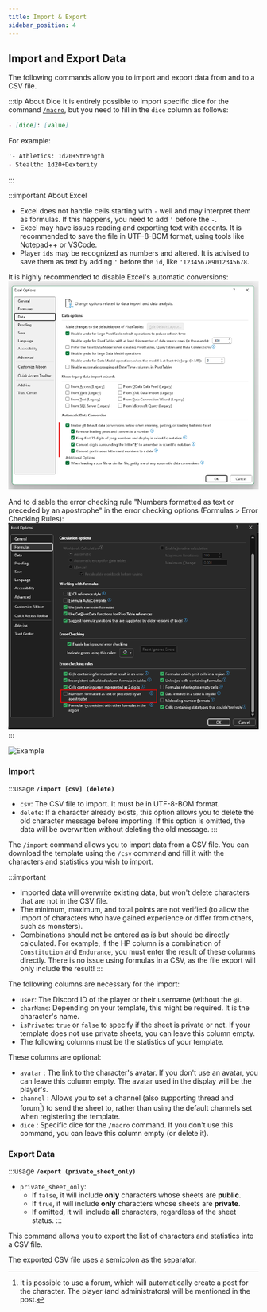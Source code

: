 ```yaml
---
title: Import & Export
sidebar_position: 4
---
```

## Import and Export Data

The following commands allow you to import and export data from and to a CSV file.

:::tip About Dice
It is entirely possible to import specific dice for the command [`/macro`](../usage/model/dice.mdx#macro-macro), but you need to fill in the `dice` column as follows:
```md
- [dice]: [value]
```
For example:
```md
'- Athletics: 1d20+Strength
- Stealth: 1d20+Dexterity
```
:::

:::important About Excel
- Excel does not handle cells starting with `-` well and may interpret them as formulas. If this happens, you need to add `'` before the `-`.
- Excel may have issues reading and exporting text with accents. It is recommended to save the file in UTF-8-BOM format, using tools like Notepad++ or VSCode.
- Player `id`s may be recognized as numbers and altered. It is advised to save them as text by adding `'` before the `id`, like `'123456789012345678`.

It is highly recommended to disable Excel's automatic conversions:
![Excel](../assets/csv/disable.png)

And to disable the error checking rule "Numbers formatted as text or preceded by an apostrophe" in the error checking options (Formulas > Error Checking Rules):
![](../assets/csv/disable_nb.png)
:::

![Example](/assets/csv/example.png)


### Import

:::usage
**`/import [csv] (delete)`**
- `csv`: The CSV file to import. It must be in UTF-8-BOM format.
- `delete`: If a character already exists, this option allows you to delete the old character message before importing. If this option is omitted, the data will be overwritten without deleting the old message.
:::

The `/import` command allows you to import data from a CSV file. You can download the template using the `/csv` command and fill it with the characters and statistics you wish to import.

:::important
- Imported data will overwrite existing data, but won't delete characters that are not in the CSV file. 
- The minimum, maximum, and total points are not verified (to allow the import of characters who have gained experience or differ from others, such as monsters).
- Combinations should not be entered as is but should be directly calculated. For example, if the HP column is a combination of `Constitution` and `Endurance`, you must enter the result of these columns directly. There is no issue using formulas in a CSV, as the file export will only include the result!
:::

The following columns are necessary for the import:
- `user`: The Discord ID of the player or their username (without the `@`).
- `charName`: Depending on your template, this might be required. It is the character's name.
- `isPrivate`: `true` or `false` to specify if the sheet is private or not. If your template does not use private sheets, you can leave this column empty.
- The following columns must be the statistics of your template.

These columns are optional:
- `avatar` : The link to the character's avatar. If you don't use an avatar, you can leave this column empty. The avatar used in the display will be the player's.
- `channel` : Allows you to set a channel (also supporting thread and forum[^1]) to send the sheet to, rather than using the default channels set when registering the template.
- `dice` : Specific dice for the `/macro` command. If you don't use this command, you can leave this column empty (or delete it).


### Export Data

:::usage
**`/export (private_sheet_only)`**
- `private_sheet_only`:
  - If `false`, it will include **only** characters whose sheets are **public**.
  - If `true`, it will include **only** characters whose sheets are **private**.
  - If omitted, it will include **all** characters, regardless of the sheet status.
:::

This command allows you to export the list of characters and statistics into a CSV file. 

The exported CSV file uses a semicolon as the separator.

[^1]: It is possible to use a forum, which will automatically create a post for the character. The player (and administrators) will be mentioned in the post. 
